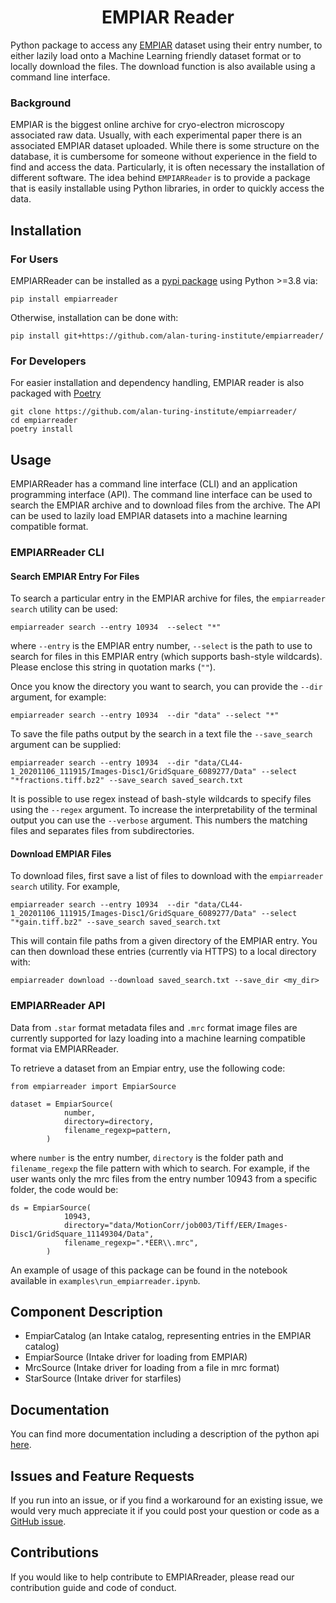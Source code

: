 <div align="center">
    <h1>EMPIAR Reader</h1>
</div>


Python package to access any [EMPIAR](https://www.ebi.ac.uk/empiar/) dataset using their entry number, to either lazily load onto a Machine Learning friendly dataset format or to locally download the files. The download function is also available using a command line interface. 


### Background

EMPIAR is the biggest online archive for cryo-electron microscopy associated raw data. Usually, with each experimental paper there is an associated EMPIAR dataset uploaded. While there is some structure on the database, it is cumbersome for someone without experience in the field to find and access the data. Particularly, it is often necessary the installation of different software. The idea behind `EMPIARReader` is to provide a package that is easily installable using Python libraries, in order to quickly access the data.

## Installation

### For Users
EMPIARReader can be installed as a [pypi package](https://pypi.org/project/empiarreader/) using Python >=3.8 via:
```
pip install empiarreader
```

Otherwise, installation can be done with:

```
pip install git+https://github.com/alan-turing-institute/empiarreader/
```

### For Developers

For easier installation and dependency handling, EMPIAR reader is also packaged with [Poetry](https://python-poetry.org)

```
git clone https://github.com/alan-turing-institute/empiarreader/
cd empiarreader
poetry install
```

## Usage
EMPIARReader has a command line interface (CLI) and an application programming interface (API). The command line interface can be used to search the EMPIAR archive and to download files from the archive. The API can be used to lazily load EMPIAR datasets into a machine learning compatible format.

### EMPIARReader CLI

#### Search EMPIAR Entry For Files
To search a particular entry in the EMPIAR archive for files, the `empiarreader search` utility can be used:
```
empiarreader search --entry 10934  --select "*"
```
where `--entry` is the EMPIAR entry number, `--select` is the path to use to search for files in this EMPIAR entry (which supports bash-style wildcards). Please enclose this string in quotation marks (`""`).

Once you know the directory you want to search, you can provide the `--dir` argument, for example:
```
empiarreader search --entry 10934  --dir "data" --select "*"
```
To save the file paths output by the search in a text file the `--save_search` argument can be supplied:
```
empiarreader search --entry 10934  --dir "data/CL44-1_20201106_111915/Images-Disc1/GridSquare_6089277/Data" --select "*fractions.tiff.bz2" --save_search saved_search.txt
```
It is possible to use regex instead of bash-style wildcards to specify files using the `--regex` argument. To increase the interpretability of the terminal output you can use the `--verbose` argument. This numbers the matching files and separates files from subdirectories.

#### Download EMPIAR Files
To download files, first save a list of files to download with the `empiarreader search` utility. For example,
```
empiarreader search --entry 10934  --dir "data/CL44-1_20201106_111915/Images-Disc1/GridSquare_6089277/Data" --select "*gain.tiff.bz2" --save_search saved_search.txt
```
This will contain file paths from a given directory of the EMPIAR entry. You can then download these entries (currently via HTTPS) to a local directory with:
```
empiarreader download --download saved_search.txt --save_dir <my_dir>
```

### EMPIARReader API

Data from `.star` format metadata files and `.mrc` format image files are currently supported for lazy loading into a machine learning compatible format via EMPIARReader.

To retrieve a dataset from an Empiar entry, use the following code:

```
from empiarreader import EmpiarSource

dataset = EmpiarSource(
            number,
            directory=directory,
            filename_regexp=pattern,
        )
```

where `number` is the entry number, `directory` is the folder path and `filename_regexp` the file pattern with which to search. For example, if the user wants only the mrc files from the entry number 10943 from a specific folder, the code would be:

```
ds = EmpiarSource(
            10943,
            directory="data/MotionCorr/job003/Tiff/EER/Images-Disc1/GridSquare_11149304/Data",
            filename_regexp=".*EER\\.mrc",
        )
```

An example of usage of this package can be found in the notebook available in `examples\run_empiarreader.ipynb`.


## Component Description

- EmpiarCatalog (an Intake catalog, representing entries in the EMPIAR catalog)
- EmpiarSource (Intake driver for loading from EMPIAR)
- MrcSource (Intake driver for loading from a file in mrc format)
- StarSource (Intake driver for starfiles)


## Documentation

You can find more documentation including a description of the python api [here](https://empiarreader.readthedocs.io/en/latest/).

## Issues and Feature Requests

If you run into an issue, or if you find a workaround for an existing issue, we would very much appreciate it if you could post your question or code as a [GitHub issue](https://github.com/alan-turing-institute/empiarreader/issues).

## Contributions

If you would like to help contribute to EMPIARreader, please read our contribution guide and code of conduct.
